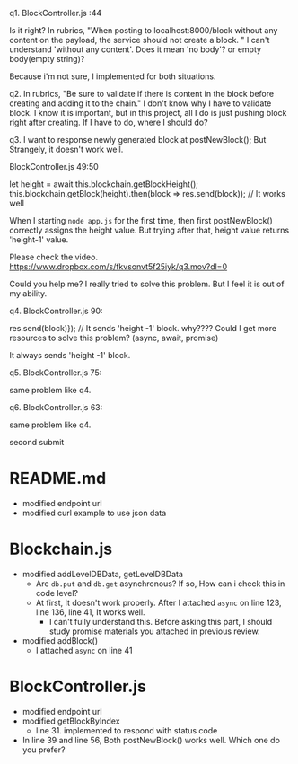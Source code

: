 q1. BlockController.js :44

Is it right? In rubrics, "When posting to localhost:8000/block without any content on the payload, the service should not create a block. "
I can't understand 'without any content'.
Does it mean 'no body'? or empty body(empty string)?

Because i'm not sure, I implemented for both situations.

q2. In rubrics, "Be sure to validate if there is content in the block before creating and adding it to the chain."
I don't know why I have to validate block. I know it is important, but in this project, all I do is just pushing block right after creating.
If I have to do, where I should do?

q3. I want to response newly generated block at postNewBlock();
But Strangely, it doesn't work well.

BlockController.js 49:50

let height = await this.blockchain.getBlockHeight();
this.blockchain.getBlock(height).then(block => res.send(block)); // It works well

When I starting `node app.js` for the first time, then first postNewBlock() correctly assigns the height value.
But trying after that, height value returns 'height-1' value.

Please check the video.
https://www.dropbox.com/s/fkvsonvt5f25iyk/q3.mov?dl=0

Could you help me? I really tried to solve this problem. But I feel it is out of my ability.

q4. BlockController.js 90:

res.send(block)}); // It sends 'height -1' block. why????
Could I get more resources to solve this problem? (async, await, promise)

It always sends 'height -1' block.

q5. BlockController.js 75:

same problem like q4. 

q6. BlockController.js 63:

same problem like q4. 



second submit

# README.md

- modified endpoint url
- modified curl example to use json data

# Blockchain.js
- modified addLevelDBData, getLevelDBData
    - Are `db.put` and `db.get` asynchronous? If so, How can i check this in code level?
    - At first, It doesn't work properly. After I attached `async` on line 123, line 136, line 41, It works well.
        - I can't fully understand this. Before asking this part, I should study promise materials you attached in previous review.
- modified addBlock()
    - I attached `async` on line 41

# BlockController.js

- modified endpoint url
- modified getBlockByIndex
    - line 31. implemented to respond with status code
- In line 39 and line 56, Both postNewBlock() works well. Which one do you prefer?